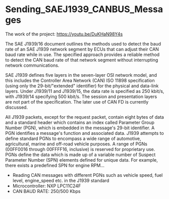 # Sending_SAEJ1939_CANBUS_Messages

The work of the project:  https://youtu.be/DuKHaN98Y4s

The SAE J1939/16 document outlines the methods used to detect the baud rate of an SAE J1939 network segment by ECUs that can adjust their CAN baud rate while in use. The specified approach provides a reliable method to detect the CAN baud rate of that network segment without interrupting network communications.

SAE J1939 defines five layers in the seven-layer OSI network model, and this includes the Controller Area Network (CAN) ISO 11898 specification (using only the 29-bit/"extended" identifier) for the physical and data-link layers. Under J1939/11 and J1939/15, the data rate is specified as 250 kbit/s, with J1939/14 specifying 500 kbit/s. The session and presentation layers are not part of the specification. The later use of CAN FD is currently discussed.

All J1939 packets, except for the request packet, contain eight bytes of data and a standard header which contains an index called Parameter Group Number (PGN), which is embedded in the message's 29-bit identifier. A PGN identifies a message's function and associated data. J1939 attempts to define standard PGNs to encompass a wide range of automotive, agricultural, marine and off-road vehicle purposes. A range of PGNs (00FF0016 through 00FFFF16, inclusive) is reserved for proprietary use. PGNs define the data which is made up of a variable number of Suspect Parameter Number (SPN) elements defined for unique data. For example, there exists a predefined SPN for engine RPM...

- Reading CAN messages with different PGNs such as vehicle speed, fuel level, engine_speed etc. in the J1939 standard
- Microcontroller: NXP LPC11C24F
- CAN BAUD RATE: 250/500 Kbps



